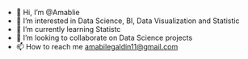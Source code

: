 - 👋 Hi, I’m @Amablie
- 👀 I’m interested in Data Science, BI, Data Visualization and Statistic
- 🌱 I’m currently learning Statistc
- 💞️ I’m looking to collaborate on Data Science projects
- 📫 How to reach me amabilegaldin11@gmail.com

<!---
Amablie/Amablie is a ✨ special ✨ repository because its `README.md` (this file) appears on your GitHub profile.
You can click the Preview link to take a look at your changes.
--->
